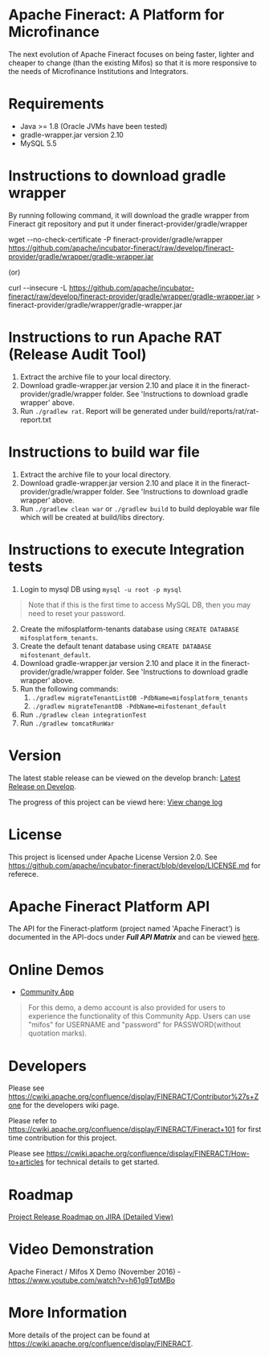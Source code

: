 Apache Fineract: A Platform for Microfinance
============

The next evolution of Apache Fineract focuses on being faster, lighter and cheaper to change (than the existing Mifos) so that it is more responsive to the needs of Microfinance Institutions and Integrators.

Requirements
============
* Java >= 1.8 (Oracle JVMs have been tested)
* gradle-wrapper.jar version 2.10
* MySQL 5.5

Instructions to download gradle wrapper
============
By running following command, it will download the gradle wrapper from Fineract git repository and put it under fineract-provider/gradle/wrapper

wget --no-check-certificate -P fineract-provider/gradle/wrapper https://github.com/apache/incubator-fineract/raw/develop/fineract-provider/gradle/wrapper/gradle-wrapper.jar

(or)

curl --insecure -L https://github.com/apache/incubator-fineract/raw/develop/fineract-provider/gradle/wrapper/gradle-wrapper.jar > fineract-provider/gradle/wrapper/gradle-wrapper.jar

Instructions to run Apache RAT (Release Audit Tool)
============
1. Extract the archive file to your local directory.
2. Download gradle-wrapper.jar version 2.10 and place it in the fineract-provider/gradle/wrapper folder. See 'Instructions to download gradle wrapper' above.
3. Run `./gradlew rat`. Report will be generated under build/reports/rat/rat-report.txt

Instructions to build war file
============
1. Extract the archive file to your local directory.
2. Download gradle-wrapper.jar version 2.10 and place it in the fineract-provider/gradle/wrapper folder. See 'Instructions to download gradle wrapper' above.
3. Run `./gradlew clean war` or `./gradlew build` to build deployable war file which will be created at build/libs directory.


Instructions to execute Integration tests
============
1. Login to mysql DB using `mysql -u root -p mysql`
> Note that if this is the first time to access MySQL DB, then you may need to reset your password. 
2. Create the mifosplatform-tenants database using `CREATE DATABASE mifosplatform_tenants`.
3. Create the default tenant database using `CREATE DATABASE mifostenant_default`.
4. Download gradle-wrapper.jar version 2.10 and place it in the fineract-provider/gradle/wrapper folder. See 'Instructions to download gradle wrapper' above.
5. Run the following commands:
	1. `./gradlew migrateTenantListDB -PdbName=mifosplatform_tenants`
	2. `./gradlew migrateTenantDB -PdbName=mifostenant_default`
6. Run `./gradlew clean integrationTest`
7. Run `./gradlew tomcatRunWar`

Version
============

The latest stable release can be viewed on the develop branch: [Latest Release on Develop](https://github.com/apache/incubator-fineract/tree/develop "Latest Release").  

The progress of this project can be viewd here: [View change log](https://github.com/apache/incubator-fineract/blob/develop/CHANGELOG.md "Latest release change log")

License
============

This project is licensed under Apache License Version 2.0. See <https://github.com/apache/incubator-fineract/blob/develop/LICENSE.md> for referece.

Apache Fineract Platform API
============

The API for the Fineract-platform (project named 'Apache Fineract') is documented in the API-docs under <b><i>Full API Matrix</i></b> and can be viewed [here](https://demo.openmf.org/api-docs/apiLive.htm "API Documentation").

Online Demos
============

* [Community App](https://demo.openmf.org "Reference Client App")
> For this demo, a demo account is also provided for users to experience the functionality of this Community App. Users can use "mifos" for USERNAME and "password" for PASSWORD(without quotation marks). 

Developers
============
Please see <https://cwiki.apache.org/confluence/display/FINERACT/Contributor%27s+Zone> for the developers wiki page.

Please refer to <https://cwiki.apache.org/confluence/display/FINERACT/Fineract+101> for first time contribution for this project.

Please see <https://cwiki.apache.org/confluence/display/FINERACT/How-to+articles> for technical details to get started.

Roadmap
============

[Project Release Roadmap on JIRA (Detailed View)](https://issues.apache.org/jira/browse/FINERACT-268?jql=project%20%3D%20FINERACT "Project Release Roadmap on JIRA (Detailed View)")

Video Demonstration
============

Apache Fineract / Mifos X Demo (November 2016) - <https://www.youtube.com/watch?v=h61g9TptMBo>

More Information
============
More details of the project can be found at <https://cwiki.apache.org/confluence/display/FINERACT>.

